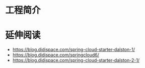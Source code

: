 # 工程简介

# 延伸阅读
*   https://blog.didispace.com/spring-cloud-starter-dalston-1/
*   https://blog.didispace.com/springcloud6/
*   https://blog.didispace.com/spring-cloud-starter-dalston-2-1/
